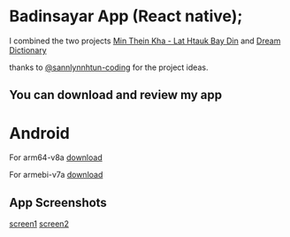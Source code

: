 # Badinsayar App (React native);

 I combined the two projects [Min Thein Kha - Lat Htauk Bay Din](https://github.com/sannlynnhtun-coding/MinTheinKha-LatHtaukBayDin) and [Dream Dictionary](https://github.com/sannlynnhtun-coding/Dream-Dictionary)


thanks to [@sannlynnhtun-coding](https://github.com/sannlynnhtun-coding/) for the project ideas.


## You can download and  review my app
# Android
For arm64-v8a [download](https://drive.google.com/file/d/1ezXV3NK5ZbXXq9RGt_eMkqwZdCosxE_N/view?usp=drivesdk)

For armebi-v7a [download](https://drive.google.com/file/d/1ezYQj5KGrhjNmaL9E_a0o5IvNyisZFRT/view?usp=drivesdk)


## App Screenshots
[screen1](./src/datafiles/badin1.png)
[screen2](./src/datafiles/badin2.png)









